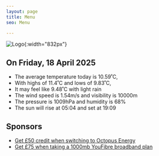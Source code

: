```yaml
---
layout: page
title: Menu
seo: Menu

---
```


![Logo](/images/logo.jpg){:width="832px"}

<!-- weather_marker starts -->
## On Friday, 18 April 2025

- The average temperature today is 10.59˚C,
- With highs of 11.4˚C and lows of 9.83˚C,
- It may feel like 9.48˚C with light rain
- The wind speed is 1.54m/s and visibility is 10000m
- The pressure is 1009hPa and humidity is 68%
- The sun will rise at 05:04 and set at 19:09

<!-- weather_marker ends -->

## Sponsors

- [Get £50 credit when switching to Octopus Energy](https://bit.ly/3oD1nnS)
- [Get £75 when taking a 1000mb YouFibre broadband plan](https://aklam.io/91zWhU?)



